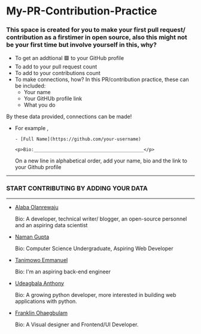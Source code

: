 # My-PR-Contribution-Practice

### This space is created for you to make your first pull request/ contribution as a firstimer in open source, also this might not be your first time but involve yourself in this, why?

- To get an addtional 🟩 to your GitHub profile
- To add to your pull request count
- To add to your contributions count
- To make connections, how?
 In this PR/contribution practice, these can be included:
  - Your name
  - Your GitHUb profile link
  - What you do
  
By these data provided, connections can be made!

- For example ,

  ```- [Full Name](https://github.com/your-username)```
  
  ```<p>Bio:_________________________________________</p>```
  
  On a new line in alphabetical order, add your name, bio and the link to your Github profile

____________________________________________________________________________________________________________________

### START CONTRIBUTING BY ADDING YOUR DATA
____________________________________________________________________________________________________________________

- [Alaba Olanrewaju](https://github.com/chryzcodez)
  <p>Bio: A developer, technical writer/ blogger, an open-source personnel and an aspiring data scientist</p>
  
- [Naman Gupta](https://github.com/namangupta1399)
  <p>Bio: Computer Science Undergraduate, Aspiring Web Developer</p>
  
- [Tanimowo Emmanuel](https://github.com/mannuel25)
  <p>Bio: I'm an aspiring back-end engineer

- [Udeagbala Anthony](https://github.com/izudada)
  <p>Bio: A growing python developer, more interested in building web applications with python. </p>
     
- [Franklin Ohaegbulam](https://github.com/frankiefab100)
  <p>Bio: A Visual designer and Frontend/UI Developer. </p>
